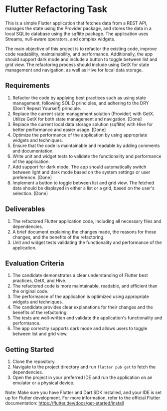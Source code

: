 # Flutter Refactoring Task

This is a simple Flutter application that fetches data from a REST API, manages the state using the Provider package, and stores the data in a local SQLite database using the sqflite package. The application uses Streams, null-aware operators, and complex widgets.

The main objective of this project is to refactor the existing code, improve code readability, maintainability, and performance. Additionally, the app should support dark mode and include a button to toggle between list and grid view. The refactoring process should include using GetX for state management and navigation, as well as Hive for local data storage.

## Requirements

1. Refactor the code by applying best practices such as using state management, following SOLID principles, and adhering to the DRY (Don't Repeat Yourself) principle.
2. Replace the current state management solution (Provider) with GetX. Utilize GetX for both state management and navigation. [Done]
3. Replace the current local data storage solution (sqflite) with Hive for better performance and easier usage. [Done]
4. Optimize the performance of the application by using appropriate widgets and techniques.
5. Ensure that the code is maintainable and readable by adding comments and documentation.
6. Write unit and widget tests to validate the functionality and performance of the application.
7. Add support for dark mode. The app should automatically switch between light and dark mode based on the system settings or user preference. [Done]
8. Implement a button to toggle between list and grid view. The fetched data should be displayed in either a list or a grid, based on the user's selection. [Done]

## Deliverables

1. The refactored Flutter application code, including all necessary files and dependencies.
2. A brief document explaining the changes made, the reasons for those changes, and the benefits of the refactoring.
3. Unit and widget tests validating the functionality and performance of the application.

## Evaluation Criteria

1. The candidate demonstrates a clear understanding of Flutter best practices, GetX, and Hive.
2. The refactored code is more maintainable, readable, and efficient than the original code.
3. The performance of the application is optimized using appropriate widgets and techniques.
4. The candidate provides clear explanations for their changes and the benefits of the refactoring.
5. The tests are well-written and validate the application's functionality and performance.
6. The app correctly supports dark mode and allows users to toggle between list and grid view.

## Getting Started

1. Clone the repository.
2. Navigate to the project directory and run `flutter pub get` to fetch the dependencies.
3. Open the project in your preferred IDE and run the application on an emulator or a physical device.

Note: Make sure you have Flutter and Dart SDK installed, and your IDE is set up for Flutter development. For more information, refer to the official Flutter documentation: https://flutter.dev/docs/get-started/install
